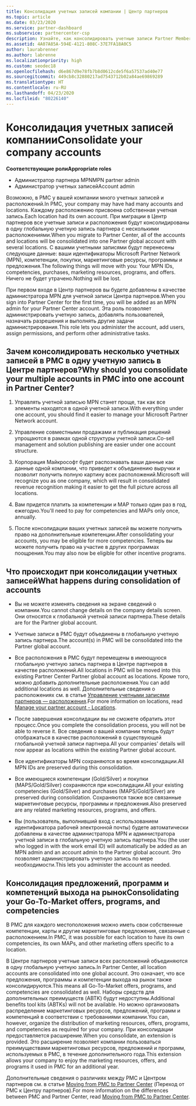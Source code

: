 ```yaml
---
title: Консолидация учетных записей компании | Центр партнеров
ms.topic: article
ms.date: 03/23/2020
ms.service: partner-dashboard
ms.subservice: partnercenter-csp
description: Узнайте, как консолидировать учетные записи Partner Membership Center (PMC) в одну учетную запись в Центре партнеров. Этот процесс применяется при переносе из PMC в Центр партнеров.
ms.assetid: 4A07A85A-594E-4121-808C-37E7FA18A0C5
author: laurabrenner
ms.author: labrenne
ms.localizationpriority: high
ms.custom: seodec18
ms.openlocfilehash: d6e867d9e78fb7b8d0612cde5f6a57537ad40e77
ms.sourcegitcommit: 449cb8c32880217ad7543712b02a84ae69869289
ms.translationtype: HT
ms.contentlocale: ru-RU
ms.lasthandoff: 04/23/2020
ms.locfileid: "80226140"
---
```

# <a name="consolidate-your-company-accounts"></a><span data-ttu-id="9dcf0-104">Консолидация учетных записей компании</span><span class="sxs-lookup"><span data-stu-id="9dcf0-104">Consolidate your company accounts</span></span>

<span data-ttu-id="9dcf0-105">**Соответствующие роли**</span><span class="sxs-lookup"><span data-stu-id="9dcf0-105">**Appropriate roles**</span></span>

- <span data-ttu-id="9dcf0-106">Администратор партнера MPN</span><span class="sxs-lookup"><span data-stu-id="9dcf0-106">MPN partner admin</span></span>
- <span data-ttu-id="9dcf0-107">Администратор учетных записей</span><span class="sxs-lookup"><span data-stu-id="9dcf0-107">Account admin</span></span>

<span data-ttu-id="9dcf0-108">Возможно, в PMC у вашей компании много учетных записей и расположений.</span><span class="sxs-lookup"><span data-stu-id="9dcf0-108">In PMC, your company may have had many accounts and locations.</span></span> <span data-ttu-id="9dcf0-109">Каждому расположению присвоена собственная учетная запись.</span><span class="sxs-lookup"><span data-stu-id="9dcf0-109">Each location had its own account.</span></span> <span data-ttu-id="9dcf0-110">При миграции в Центр партнеров все учетные записи и расположения будут консолидированы в одну глобальную учетную запись партнера с несколькими расположениями.</span><span class="sxs-lookup"><span data-stu-id="9dcf0-110">When you migrate to Partner Center, all of the accounts and locations will be consolidated into one Partner global account with several locations.</span></span> <span data-ttu-id="9dcf0-111">С вашими учетными записями будут перенесены следующие данные: ваши идентификаторы Microsoft Partner Network (MPN), компетенции, покупки, маркетинговые ресурсы, программы и предложения.</span><span class="sxs-lookup"><span data-stu-id="9dcf0-111">The following things will move with you: Your MPN IDs, competencies, purchases, marketing resources, programs, and offers.</span></span> <span data-ttu-id="9dcf0-112">Ничего не будет утрачено.</span><span class="sxs-lookup"><span data-stu-id="9dcf0-112">Nothing will be lost.</span></span>

<span data-ttu-id="9dcf0-113">При первом входе в Центр партнеров вы будете добавлены в качестве администратора MPN для учетной записи Центра партнеров.</span><span class="sxs-lookup"><span data-stu-id="9dcf0-113">When you sign into Partner Center for the first time, you will be added as an MPN admin for your Partner Center account.</span></span> <span data-ttu-id="9dcf0-114">Эта роль позволяет администрировать учетную запись, добавлять пользователей, назначать разрешения и выполнять другие задачи администрирования.</span><span class="sxs-lookup"><span data-stu-id="9dcf0-114">This role lets you administer the account, add users, assign permissions, and perform other administrative tasks.</span></span>

## <a name="why-should-you-consolidate-your-multiple-accounts-in-pmc-into-one-account-in-partner-center"></a><span data-ttu-id="9dcf0-115">Зачем консолидировать несколько учетных записей в PMC в одну учетную запись в Центре партнеров?</span><span class="sxs-lookup"><span data-stu-id="9dcf0-115">Why should you consolidate your multiple accounts in PMC into one account in Partner Center?</span></span>

1. <span data-ttu-id="9dcf0-116">Управлять учетной записью MPN станет проще, так как все элементы находятся в одной учетной записи.</span><span class="sxs-lookup"><span data-stu-id="9dcf0-116">With everything under one account, you should find it easier to manage your Microsoft Partner Network account.</span></span>

2. <span data-ttu-id="9dcf0-117">Управление совместными продажами и публикация решений упрощаются в рамках одной структуры учетной записи.</span><span class="sxs-lookup"><span data-stu-id="9dcf0-117">Co-sell management and solution publishing are easier under one account structure.</span></span>

3. <span data-ttu-id="9dcf0-118">Корпорация Майкрософт будет распознавать ваши данные как данные одной компании, что приведет к объединению выручки и позволит получить полную картину всех расположений.</span><span class="sxs-lookup"><span data-stu-id="9dcf0-118">Microsoft will recognize you as one company, which will result in consolidated revenue recognition making it easier to get the full picture across all locations.</span></span>  

4. <span data-ttu-id="9dcf0-119">Вам придется платить за компетенции и MAP только один раз в год, ежегодно.</span><span class="sxs-lookup"><span data-stu-id="9dcf0-119">You'll need to pay for competencies and MAPs only once, annually.</span></span>

5. <span data-ttu-id="9dcf0-120">После консолидации ваших учетных записей вы можете получить право на дополнительные компетенции.</span><span class="sxs-lookup"><span data-stu-id="9dcf0-120">After consolidating your accounts, you may be eligible for more competencies.</span></span> <span data-ttu-id="9dcf0-121">Теперь вы можете получить право на участие в других программах поощрения.</span><span class="sxs-lookup"><span data-stu-id="9dcf0-121">You may also now be eligible for other incentive programs.</span></span>


## <a name="what-happens-during-consolidation-of-accounts"></a><span data-ttu-id="9dcf0-122">Что происходит при консолидации учетных записей</span><span class="sxs-lookup"><span data-stu-id="9dcf0-122">What happens during consolidation of accounts</span></span>

- <span data-ttu-id="9dcf0-123">Вы не можете изменять сведения на экране сведений о компании.</span><span class="sxs-lookup"><span data-stu-id="9dcf0-123">You cannot change details on the company details screen.</span></span> <span data-ttu-id="9dcf0-124">Они относятся к глобальной учетной записи партнера.</span><span class="sxs-lookup"><span data-stu-id="9dcf0-124">These details are for the Partner global account.</span></span> 

- <span data-ttu-id="9dcf0-125">Учетные записи в PMC будут объединены в глобальную учетную запись партнера.</span><span class="sxs-lookup"><span data-stu-id="9dcf0-125">The account(s) in PMC will be consolidated into the Partner global account.</span></span>

- <span data-ttu-id="9dcf0-126">Все расположения в PMC будут перемещены в имеющуюся глобальную учетную запись партнера в Центре партнеров в качестве расположений.</span><span class="sxs-lookup"><span data-stu-id="9dcf0-126">All locations in PMC will be moved into this existing Partner Center Partner global account as locations.</span></span> <span data-ttu-id="9dcf0-127">Кроме того, можно добавить дополнительные расположения.</span><span class="sxs-lookup"><span data-stu-id="9dcf0-127">You can add additional locations as well.</span></span> <span data-ttu-id="9dcf0-128">Дополнительные сведения о расположениях см. в статье [Управление учетными записями партнеров — расположения](manage-locations.md).</span><span class="sxs-lookup"><span data-stu-id="9dcf0-128">For more information on locations, read  [Manage your partner account - Locations](manage-locations.md).</span></span>

- <span data-ttu-id="9dcf0-129">После завершения консолидации вы не сможете обратить этот процесс.</span><span class="sxs-lookup"><span data-stu-id="9dcf0-129">Once you complete the consolidation process, you will not be able to reverse it.</span></span> <span data-ttu-id="9dcf0-130">Все сведения о вашей компании теперь будут отображаться в качестве расположений в существующей глобальной учетной записи партнера.</span><span class="sxs-lookup"><span data-stu-id="9dcf0-130">All your companies' details will now appear as locations within the existing Partner global account.</span></span> 

- <span data-ttu-id="9dcf0-131">Все идентификаторы MPN сохраняются во время консолидации.</span><span class="sxs-lookup"><span data-stu-id="9dcf0-131">All MPN IDs are preserved during this consolidation.</span></span>

- <span data-ttu-id="9dcf0-132">Все имеющиеся компетенции (Gold/Silver) и покупки (MAPS/Gold/Silver) сохраняются при консолидации.</span><span class="sxs-lookup"><span data-stu-id="9dcf0-132">All your existing competencies (Gold/Silver) and purchases (MAPS/Gold/Silver) are preserved during consolidation.</span></span> <span data-ttu-id="9dcf0-133">Сохраняются также все связанные маркетинговые ресурсы, программы и предложения.</span><span class="sxs-lookup"><span data-stu-id="9dcf0-133">Also preserved are any related marketing resources, programs, and offers.</span></span>

- <span data-ttu-id="9dcf0-134">Вы (пользователь, выполнивший вход с использованием идентификатора рабочей электронной почты) будете автоматически добавлены в качестве администратора MPN и администратора учетной записи в глобальную учетную запись партнера.</span><span class="sxs-lookup"><span data-stu-id="9dcf0-134">You (the user who logged in with the work email ID) will automatically be added as an MPN admin and an account admin to the Partner global account.</span></span> <span data-ttu-id="9dcf0-135">Это позволяет администрировать учетную запись по мере необходимости.</span><span class="sxs-lookup"><span data-stu-id="9dcf0-135">This lets you administer the account as needed.</span></span>

## <a name="consolidating-your-go-to-market-offers-programs-and-competencies"></a><span data-ttu-id="9dcf0-136">Консолидация предложений, программ и компетенций выхода на рынок</span><span class="sxs-lookup"><span data-stu-id="9dcf0-136">Consolidating your Go-To-Market offers, programs, and competencies</span></span>

<span data-ttu-id="9dcf0-137">В PMC для каждого местоположения можно иметь свои собственные компетенции, карты и другие маркетинговые предложения, связанные с расположением.</span><span class="sxs-lookup"><span data-stu-id="9dcf0-137">In PMC, it was possible for each location to have its own competencies, its own MAPs, and other marketing offers specific to a location.</span></span>

<span data-ttu-id="9dcf0-138">В Центре партнеров учетные записи всех расположений объединяются в одну глобальную учетную запись.</span><span class="sxs-lookup"><span data-stu-id="9dcf0-138">In Partner Center, all location accounts are consolidated into one global account.</span></span> <span data-ttu-id="9dcf0-139">Это означает, что все предложения, программы и компетенции выхода на рынок также консолидируются.</span><span class="sxs-lookup"><span data-stu-id="9dcf0-139">This means all Go-To-Market offers, programs, and competencies are consolidated as well.</span></span> <span data-ttu-id="9dcf0-140">Наборы средств для дополнительных преимуществ (ABTK) будут недоступны.</span><span class="sxs-lookup"><span data-stu-id="9dcf0-140">Additional benefits tool kits (ABTKs) will not be available.</span></span> <span data-ttu-id="9dcf0-141">Но можно организовать распределение маркетинговых ресурсов, предложений, программ и компетенций в соответствии с требованиями компании.</span><span class="sxs-lookup"><span data-stu-id="9dcf0-141">You can, however, organize the distribution of marketing resources, offers, programs, and competencies as required for your company.</span></span> <span data-ttu-id="9dcf0-142">При консолидации предоставляется расширение.</span><span class="sxs-lookup"><span data-stu-id="9dcf0-142">When you consolidate, an extension is provided.</span></span> <span data-ttu-id="9dcf0-143">Это расширение позволяет компании пользоваться преимуществами маркетинговых ресурсов, предложений и программ, используемых в PMC, в течение дополнительного года.</span><span class="sxs-lookup"><span data-stu-id="9dcf0-143">This extension allows your company to enjoy the marketing resources, offers, and programs it used in PMC for an additional year.</span></span>

<span data-ttu-id="9dcf0-144">Дополнительные сведения о различиях между PMC и Центром партнеров см. в статье [Moving from PMC to Partner Center](guide-to-migration.md) (Переход от PMC к Центру партнеров).</span><span class="sxs-lookup"><span data-stu-id="9dcf0-144">For more information on the differences between PMC and Partner Center, read [Moving from PMC to Partner Center](guide-to-migration.md).</span></span>

